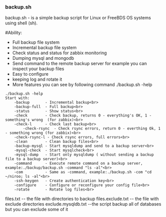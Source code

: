 
### backup.sh 
backup.sh - is a simple backup script for Linux or FreeBDS OS systems using shell (sh). 

#Ability: 
   - Full backup file system 
   - Incremental backup file system 
   - Check status and status  for zabbix monitoring 
   - Dumping mysql and mongodb 
   - Send command to the remote backup server for example you can inspect your backup files    
   - Easy to configure 
   - keeping log and rotate it
   - More features you can see by following command ./backup.sh -help     


```
./backup.sh -help
Start with:
	-backup       - Incremental backup<br>
	-backup-full  - Full backup<br>
	-status       - Show status<br>
	-check        - Check backup, returns 0 - everything's OK, 1 - something's wrong  (for zabbix)<br>
	-check-l      - Check last backup<br>
       	-check-rsync  - Check rsync errors, return 0 - everthing Ok, 1 - something wrong (for zabbix)<br>
	-check-rsync-l - Check rsync errors, full errors<br>
	-clean        - Clean backup files<br>
	-backup-mysql - Start mysqldump and send to a backup server<br>
	-mysql-check  - Start mysqlcheck<br>
	-mysql-dump   - Start only mysqldump ( without sending a backup file to a backup server)<br>
	-command      - Execute remote command on a backup server, example:./backup/backup.sh -command "ls -al"<br>
	-com          - Same as -command, example:./backup.sh -com "cd ~/niroo; ls -al"<br>
	-ssh-keygen   - Create authentication key<br>
	-configure    - Configure or reconfigure your config file<br> 
	-rotate       - Rotate log files<br>
```

files.txt -- the file with directories to backup
files.exclude.txt  -- the file with exclude directories 
exclude.mysqldb.txt  --the script backup all of databases but you can exclude some of it

